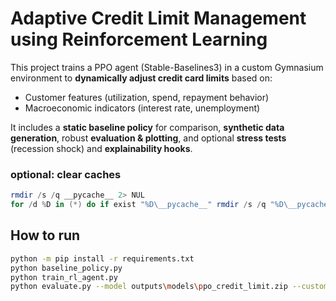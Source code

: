 # Adaptive Credit Limit Management using Reinforcement Learning

This project trains a PPO agent (Stable-Baselines3) in a custom Gymnasium environment to **dynamically adjust credit card limits** based on:
- Customer features (utilization, spend, repayment behavior)
- Macroeconomic indicators (interest rate, unemployment)

It includes a **static baseline policy** for comparison, **synthetic data generation**, robust **evaluation & plotting**, and optional **stress tests** (recession shock) and **explainability hooks**.


### optional: clear caches
```powershell
rmdir /s /q __pycache__ 2> NUL
for /d %D in (*) do if exist "%D\__pycache__" rmdir /s /q "%D\__pycache__"
```

## How to run
```bash
python -m pip install -r requirements.txt
python baseline_policy.py
python train_rl_agent.py
python evaluate.py --model outputs\models\ppo_credit_limit.zip --customers 1000 --months 60 --seed 7 --shock
```